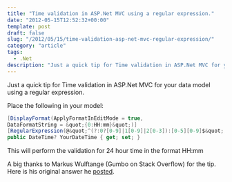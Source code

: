 ```yaml
---
title: "Time validation in ASP.Net MVC using a regular expression."
date: "2012-05-15T12:52:32+00:00"
template: post
draft: false
slug: "/2012/05/15/time-validation-asp-net-mvc-regular-expression/"
category: "article"
tags:
  - .Net
description: "Just a quick tip for Time validation in ASP.Net MVC for your data model using a regular expression."
---
```


Just a quick tip for Time validation in ASP.Net MVC for your data model using a regular expression.

Place the following in your model:

```c#
[DisplayFormat(ApplyFormatInEditMode = true,
DataFormatString = &quot;{0:HH:mm}&quot;)]
[RegularExpression(@&quot;^(?:0?[0-9]|1[0-9]|2[0-3]):[0-5][0-9]$&quot;, ErrorMessage = &quot;Invalid time.&quot;)]
public DateTime? YourDateTime { get; set; }
```

This will perform the validation for 24 hour time in the format HH:mm

A big thanks to Markus Wulftange (Gumbo on Stack Overflow) for the tip. Here is his original answer he [posted](http://stackoverflow.com/a/884854).
